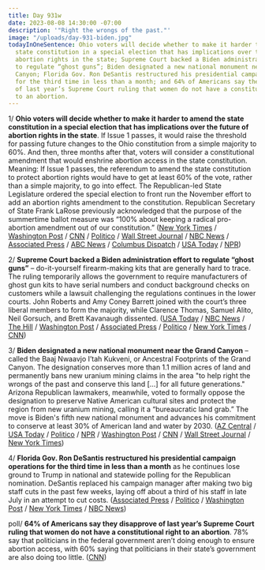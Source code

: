 ```yaml
---
title: Day 931w
date: 2023-08-08 14:30:00 -07:00
description: '"Right the wrongs of the past."'
image: "/uploads/day-931-biden.jpg"
todayInOneSentence: Ohio voters will decide whether to make it harder to amend the
  state constitution in a special election that has implications over the future of
  abortion rights in the state; Supreme Court backed a Biden administration effort
  to regulate “ghost guns”; Biden designated a new national monument near the Grand
  Canyon; Florida Gov. Ron DeSantis restructured his presidential campaign operations
  for the third time in less than a month; and 64% of Americans say they disapprove
  of last year’s Supreme Court ruling that women do not have a constitutional right
  to an abortion.
---
```


1/ **Ohio voters will decide whether to make it harder to amend the state constitution in a special election that has implications over the future of abortion rights in the state**. If Issue 1 passes, it would raise the threshold for passing future changes to the Ohio constitution from a simple majority to 60%. And then, three months after that, voters will consider a constitutional amendment that would enshrine abortion access in the state constitution. Meaning: If Issue 1 passes, the referendum to amend the state constitution to protect abortion rights would have to get at least 60% of the vote, rather than a simple majority, to go into effect. The Republican-led State Legislature ordered the special election to front run the November effort to add an abortion rights amendment to the constitution. Republican Secretary of State Frank LaRose previously acknowledged that the purpose of the summertime ballot measure was “100% about keeping a radical pro-abortion amendment out of our constitution.” ([New York Times](https://www.nytimes.com/2023/08/08/us/ohio-referendum-constitution-abortion.html) / [Washington Post](https://www.washingtonpost.com/politics/2023/08/08/ohio-election-issue-1-abortion/) / [CNN](https://www.cnn.com/2023/08/08/politics/ohio-special-election-abortion-rights/) / [Politico](https://www.politico.com/news/2023/08/07/ohio-abortion-proxy-war-00110170) / [Wall Street Journal](https://www.wsj.com/articles/ohio-election-abortion-issue-one-vote-d7df6402) / [NBC News](https://www.nbcnews.com/politics/elections/ohio-ballot-election-sets-stage-major-abortion-fight-november-rcna97372) / [Associated Press](https://www.pbs.org/newshour/politics/ohio-voters-to-decide-on-constitutional-change-before-determining-abortion-rights) / [ABC News](https://abcnews.go.com/Politics/ohio-voters-abortion-access-measure-harder-pass/story?id=101772035) / [Columbus Dispatch](https://www.dispatch.com/story/news/politics/elections/state/2023/08/07/issue-1-early-voting-closes-in-ohio-bringing-high-turnout-ahead-of-aug-8/70512342007/) / [USA Today](https://www.usatoday.com/story/news/nation/2023/08/08/ohio-special-election-issue-1-abortion-2024-election/70550016007/) / [NPR](https://www.npr.org/2023/08/08/1192550481/ohio-issue-1-ballot-special-election-abortion-constitutional-amendment))

2/ **Supreme Court backed a Biden administration effort to regulate “ghost guns”** – do-it-yourself firearm-making kits that are generally hard to trace. The ruling temporarily allows the government to require manufacturers of ghost gun kits to have serial numbers and conduct background checks on customers while a lawsuit challenging the regulations continues in the lower courts. John Roberts and Amy Coney Barrett joined with the court’s three liberal members to form the majority, while Clarence Thomas, Samuel Alito, Neil Gorsuch, and Brett Kavanaugh dissented. ([USA Today](https://www.usatoday.com/story/news/politics/2023/08/08/supreme-court-biden-ghost-guns/70544875007/) / [NBC News](https://www.nbcnews.com/politics/supreme-court/supreme-court-allows-biden-ghost-gun-regulations-rcna97310) / [The Hill](https://thehill.com/regulation/court-battles/4143872-supreme-court-revives-biden-ghost-gun-restrictions/) / [Washington Post](https://www.washingtonpost.com/politics/2023/08/08/supreme-court-ghost-guns/) / [Associated Press](https://apnews.com/article/supreme-court-ghost-guns-biden-administration-lawsuit-46b871969dc6a7da35605c2ebc5385e5) / [Politico](https://www.politico.com/news/2023/08/08/supreme-court-ghost-guns-00110294) / [New York Times](https://www.nytimes.com/2023/08/08/us/supreme-court-biden-ghost-guns.html) / [CNN](https://www.cnn.com/2023/08/08/politics/supreme-court-ghost-guns/index.html))

3/ **Biden designated a new national monument near the Grand Canyon** – called the Baaj Nwaavjo I’tah Kukveni, or Ancestral Footprints of the Grand Canyon. The designation conserves more than 1.1 million acres of land and permanently bans new uranium mining claims in the area "to help right the wrongs of the past and conserve this land \[...\] for all future generations." Arizona Republican lawmakers, meanwhile, voted to formally oppose the designation to preserve Native American cultural sites and protect the region from new uranium mining, calling it a “bureaucratic land grab.” The move is Biden's fifth new national monument and advances his commitment to conserve at least 30% of American land and water by 2030. ([AZ Central](https://www.azcentral.com/story/news/local/arizona/2023/08/07/arizona-republicans-formally-oppose-new-grand-canyon-national-monument/70546687007/) / [USA Today](https://www.usatoday.com/story/news/politics/2023/08/08/biden-plans-national-monument-grand-canyon-national-park/70550569007/) / [Politico](https://www.politico.com/news/2023/08/08/biden-to-create-monument-around-grand-canyon-ee-00110197) / [NPR](https://www.npr.org/2023/08/08/1192622716/biden-national-monument-grand-canyon-arizona) / [Washington Post](https://www.washingtonpost.com/politics/2023/08/08/biden-national-monument-grand-canyon/) / [CNN](https://www.cnn.com/2023/08/08/politics/joe-biden-national-monument-grand-canyon/) / [Wall Street Journal](https://www.wsj.com/articles/biden-to-designate-new-national-monument-to-protect-land-near-grand-canyon-fa3fbd3c?mod=djemalertNEWS) / [New York Times](https://www.nytimes.com/2023/08/07/us/politics/biden-grand-canyon-arizona-national-monument.html))

4/ **Florida Gov. Ron DeSantis restructured his presidential campaign operations for the third time in less than a month** as he continues lose ground to Trump in national and statewide polling for the Republican nomination. DeSantis replaced his campaign manager after making two big staff cuts in the past few weeks, laying off about a third of his staff in late July in an attempt to cut costs. ([Associated Press](https://apnews.com/article/desantis-campaign-manager-2024-5191c6199058124b195b278d0d1e549b) / [Politico](https://www.politico.com/news/2023/08/08/ron-desantis-replaces-campaign-manager-00110253) / [Washington Post](https://www.washingtonpost.com/politics/2023/08/08/ron-desantis-campaign-manager/) / [New York Times](https://www.nytimes.com/2023/08/08/us/politics/desantis-campaign-manager-generra-peck.html) / [NBC News](https://www.nbcnews.com/politics/2024-election/ron-desantis-replaces-campaign-manager-james-uthmeier-rcna98774))

poll/ **64% of Americans say they disapprove of last year’s Supreme Court ruling that women do not have a constitutional right to an abortion**. 78% say that politicians in the federal government aren’t doing enough to ensure abortion access, with 60% saying that politicians in their state’s government are also doing too little. ([CNN](https://www.cnn.com/2023/08/08/politics/cnn-poll-abortion-electoral-litmus-test-supreme-court/))